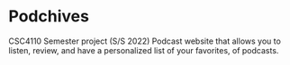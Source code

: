 # Podchives
CSC4110 Semester project (S/S 2022)
Podcast website that allows you to listen, review, and have a personalized list of your favorites, of podcasts.
